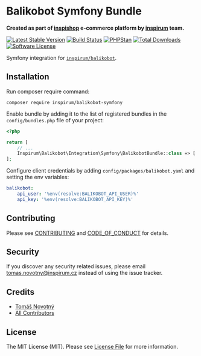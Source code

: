 # Balikobot Symfony Bundle

**Created as part of [inspishop][link-inspishop] e-commerce platform by [inspirum][link-inspirum] team.**

[![Latest Stable Version][ico-packagist-stable]][link-packagist-stable]
[![Build Status][ico-workflow]][link-workflow]
[![PHPStan][ico-phpstan]][link-phpstan]
[![Total Downloads][ico-packagist-download]][link-packagist-download]
[![Software License][ico-license]][link-licence]

Symfony integration for [`inspirum/balikobot`][link-balikobot].

## Installation

Run composer require command:
```
composer require inspirum/balikobot-symfony
```

Enable bundle by adding it to the list of registered bundles in the `config/bundles.php` file of your project:

```php
<?php

return [
    // ...
    Inspirum\Balikobot\Integration\Symfony\BalikobotBundle::class => ['all' => true],
];
```

Configure client credentials by adding `config/packages/balikobot.yaml` and setting the env variables:

```yaml
balikobot:
    api_user: '%env(resolve:BALIKOBOT_API_USER)%'
    api_key: '%env(resolve:BALIKOBOT_API_KEY)%'
```

## Contributing

Please see [CONTRIBUTING][link-contributing] and [CODE_OF_CONDUCT][link-code-of-conduct] for details.


## Security

If you discover any security related issues, please email tomas.novotny@inspirum.cz instead of using the issue tracker.


## Credits

- [Tomáš Novotný](https://github.com/tomas-novotny)
- [All Contributors][link-contributors]


## License

The MIT License (MIT). Please see [License File][link-licence] for more information.


[ico-license]:              https://img.shields.io/github/license/inspirum/balikobot-php-symfony.svg?style=flat-square&colorB=blue
[ico-workflow]:             https://img.shields.io/github/actions/workflow/status/inspirum/balikobot-php-symfony/master.yml?branch=master&style=flat-square
[ico-packagist-stable]:     https://img.shields.io/packagist/v/inspirum/balikobot-symfony.svg?style=flat-square&colorB=blue
[ico-packagist-download]:   https://img.shields.io/packagist/dt/inspirum/balikobot-symfony.svg?style=flat-square&colorB=blue
[ico-phpstan]:              https://img.shields.io/badge/style-level%209-brightgreen.svg?style=flat-square&label=phpstan

[link-balikobot]:           https://github.com/inspirum/balikobot-php
[link-author]:              https://github.com/inspirum
[link-contributors]:        https://github.com/inspirum/balikobot-php-symfony/contributors
[link-licence]:             ./LICENSE.md
[link-changelog]:           ./CHANGELOG.md
[link-contributing]:        ./docs/CONTRIBUTING.md
[link-code-of-conduct]:     ./docs/CODE_OF_CONDUCT.md
[link-workflow]:            https://github.com/inspirum/balikobot-php-symfony/actions
[link-inspishop]:           https://www.inspishop.cz/
[link-inspirum]:            https://www.inspirum.cz/
[link-packagist-stable]:    https://packagist.org/packages/inspirum/balikobot-symfony
[link-packagist-download]:  https://packagist.org/packages/inspirum/balikobot-symfony
[link-phpstan]:             https://github.com/phpstan/phpstan
